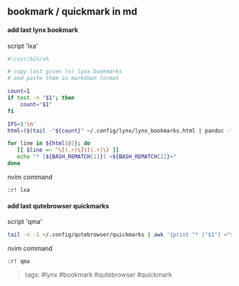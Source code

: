 bookmark / quickmark in md
---


#### add last lynx bookmark


script 'lxa'


```sh
#!/usr/bin/sh

# copy last given (n) lynx bookmarks
# and paste them in markdown format

count=1
if test -n "$1"; then
    count="$1"
fi

IFS=$'\n'
html=($(tail -"${count}" ~/.config/lynx/lynx_bookmarks.html | pandoc -f html -t markdown --wrap=none))

for line in ${html[@]}; do
   [[ $line =~ ^\[(.+)\]\((.+)\) ]]
   echo "* [${BASH_REMATCH[1]}] <${BASH_REMATCH[2]}>"
done
```


nvim command


```vim
:r! lxa
```


#### add last qutebrowser quickmarks


script 'qma'


```sh
tail -n -1 ~/.config/qutebrowser/quickmarks | awk '{print "* ["$1"] <"$2">"}'
```


nvim command


```vim
:r! qma
```


> tags: #lynx #bookmark #qutebrowser #quickmark

